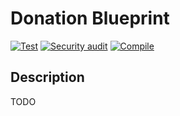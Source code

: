 # Donation Blueprint
[![Test](https://github.com/backeum/donation-component/actions/workflows/test.yml/badge.svg)](https://github.com/backeum/donation-component/actions/workflows/test.yml) [![Security audit](https://github.com/backeum/donation-component/actions/workflows/audit.yml/badge.svg)](https://github.com/backeum/donation-component/actions/workflows/audit.yml) [![Compile](https://github.com/backeum/donation-component/actions/workflows/compile.yml/badge.svg)](https://github.com/backeum/donation-component/actions/workflows/compile.yml)

## Description
TODO